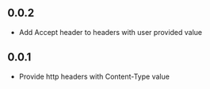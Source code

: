 ## 0.0.2

* Add Accept header to headers with user provided value

## 0.0.1

* Provide http headers with Content-Type value
